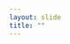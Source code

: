 ```yaml
---
layout: slide
title: ""
---
```


<section data-background-image="assets/images/Slide02.png" data-background-size="70%" data-background-position="center"/>